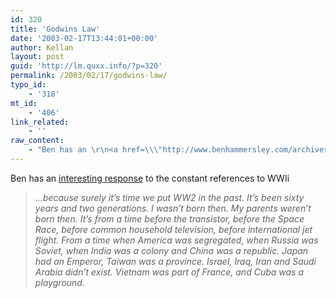 ```yaml
---
id: 320
title: 'Godwins Law'
date: '2003-02-17T13:44:01+00:00'
author: Kellan
layout: post
guid: 'http://lm.quxx.info/?p=320'
permalink: /2003/02/17/godwins-law/
typo_id:
    - '318'
mt_id:
    - '406'
link_related:
    - ''
raw_content:
    - "Ben has an \r\n<a href=\\\"http://www.benhammersley.com/archives/004070.html#004070\\\">interesting response</a> to the constant references to WWIi\r\n<blockquote><em>\r\n...because surely it\\'s time we put WW2 in the past. It\\'s been sixty years and two generations. I wasn\\'t born then. My parents weren\\'t born then. It\\'s from a time before the transistor, before the Space Race, before common household television, before international jet flight. From a time when America was segregated, when Russia was Soviet, when India was a colony and China was a republic. Japan had an Emperor, Taiwan was a province. Israel, Iraq, Iran and Saudi Arabia didn\\'t exist. Vietnam was part of France, and Cuba was a playground.\r\n</em></blockquote>"
---
```


Ben has an [interesting response](http://www.benhammersley.com/archives/004070.html#004070) to the constant references to WWIi

> *…because surely it’s time we put WW2 in the past. It’s been sixty years and two generations. I wasn’t born then. My parents weren’t born then. It’s from a time before the transistor, before the Space Race, before common household television, before international jet flight. From a time when America was segregated, when Russia was Soviet, when India was a colony and China was a republic. Japan had an Emperor, Taiwan was a province. Israel, Iraq, Iran and Saudi Arabia didn’t exist. Vietnam was part of France, and Cuba was a playground.*